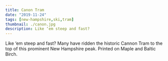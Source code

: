 ```yaml
---
title: Canon Tram
date: "2019-11-24"
tags: [new-hampshire,ski,tram]
thumbnail: ./canon.jpg
description: Like ‘em steep and fast?
---
```


Like ‘em steep and fast? Many have ridden the historic Cannon Tram to the top of this prominent New Hampshire peak. Printed on Maple and Baltic Birch.